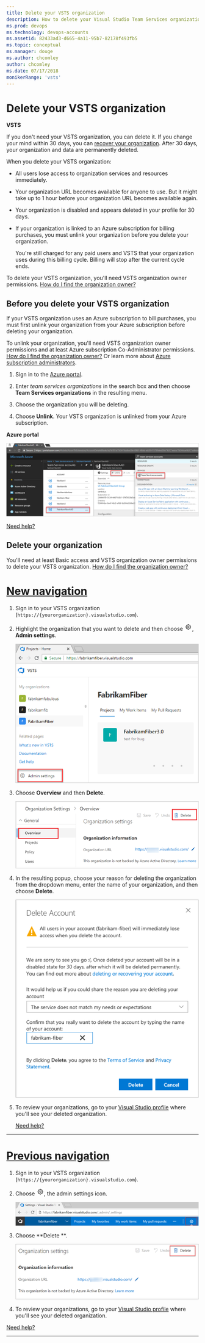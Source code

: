 ```yaml
---
title: Delete your VSTS organization
description: How to delete your Visual Studio Team Services organization and what happens to users
ms.prod: devops
ms.technology: devops-accounts
ms.assetid: 82433ad3-d665-4a11-95b7-82178f493fb5
ms.topic: conceptual
ms.manager: douge
ms.author: chcomley
author: chcomley
ms.date: 07/17/2018
monikerRange: 'vsts'
---
```


# Delete your VSTS organization

**VSTS**

If you don't need your  VSTS organization, you can delete it.
If you change your mind within 30 days,
you can [recover your organization](recover-your-vsts-organization.md).
After 30 days, your organization and data are permanently deleted.

When you delete your VSTS organization:

* All users lose access to organization services and resources immediately.

* Your organization URL becomes available for anyone to use. But it might take up to 1 hour before your organization URL becomes available again.

* Your organization is disabled and appears deleted in your profile for 30 days.

* If your organization is linked to an Azure subscription for billing purchases, you must unlink your organization before you delete your organization.

  You're still charged for any paid users and
  VSTS that your organization uses during this billing cycle.
  Billing will stop after the current cycle ends.

To delete your VSTS organization, you'll need VSTS organization owner permissions. [How do I find the organization owner?](faq-delete-restore-vsts-organization.md#find-owner)

## Before you delete your VSTS organization

If your VSTS organization uses an Azure subscription to bill purchases, you must first unlink your organization from your Azure subscription before deleting your organization.

To unlink your organization, you'll need VSTS organization owner permissions and at least Azure subscription Co-Administrator permissions. [How do I find the organization owner?](faq-delete-restore-vsts-organization.md#find-owner) Or learn more about [Azure subscription administrators](https://azure.microsoft.com/en-us/documentation/articles/billing-add-change-azure-subscription-administrator/).

1. Sign in to the [Azure portal](https://portal.azure.com).

2. Enter *team services organizations* in the search box and then choose **Team Services organizations** in the resulting menu.
3. Choose the organization you will be deleting.
4. Choose **Unlink**.
  Your VSTS organization is unlinked from your Azure subscription.

**Azure portal**

  ![Unlink your organization from an Azure subscription](_img/delete-organization/app_unlinkvsoorganization2.png)

  [Need help?](faq-delete-restore-vsts-organization.md#get-support)

## Delete your organization

You'll need at least Basic access and VSTS organization owner
permissions to delete your VSTS organization.
[How do I find the organization owner?](faq-delete-restore-vsts-organization.md#find-owner)

# [New navigation](#tab/new-nav)

1. Sign in to your VSTS organization (```https://{yourorganization}.visualstudio.com```).
2. Highlight the organization that you want to delete and then choose ![gear icon](../../_img/icons/gear-icon.png), **Admin settings**.

   ![Choose Admin settings](../../_shared/_img/settings/open-admin-settings-vert.png)

3. Choose **Overview** and then **Delete**.

   ![Choose Overview, and then Delete](_img/delete-vsts-organization/organization-overview-settings.png)

4. In the resulting popup, choose your reason for deleting the organization from the dropdown menu, enter the name of your organization, and then choose **Delete**.

   ![Select reason for deletion, and then select delete](_img/delete-vsts-organization/delete-organization-popup.png)

5. To review your organizations, go to your [Visual Studio profile](https://app.vsaex.visualstudio.com/profile/view) where you'll see your deleted organization.

   [Need help?](faq-delete-restore-vsts-organization.md#get-support)
---
# [Previous navigation](#tab/previous-nav)

1. Sign in to your VSTS organization (```https://{yourorganization}.visualstudio.com```).

2. Choose ![gear icon](../../_img/icons/gear-icon.png), the  admin settings icon.

   ![Open admin settings](../../_shared/_img/settings/open-admin-settings-horz-browser.png)

3. Choose **Delete **.

   ![Choose Delete](_img/delete-vsts-organization/organization-settings-delete.png)

4. To review your organizations, go to your [Visual Studio profile](https://app.vsaex.visualstudio.com/profile/view) where you'll see your deleted organization.

  [Need help?](faq-delete-restore-vsts-organization.md#get-support)

---

